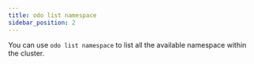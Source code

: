```yaml
---
title: odo list namespace
sidebar_position: 2
---
```


You can use `odo list namespace` to list all the available namespace within the cluster. 
